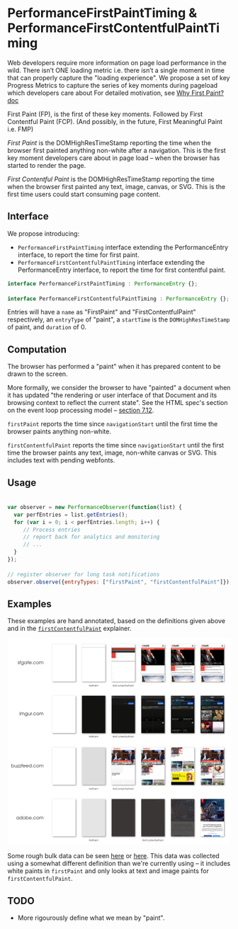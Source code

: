 # PerformanceFirstPaintTiming & PerformanceFirstContentfulPaintTiming

Web developers require more information on page load performance in the wild. 
There isn’t ONE loading metric i.e. there isn’t a single moment in time that can properly capture the "loading experience".
We propose a set of key Progress Metrics to capture the series of key moments during pageload which developers care about
For detailed motivation, see [Why First Paint? doc](https://docs.google.com/document/d/1wdxSXo_jctZjdPaJeTtYYFF-rLtUFxrU72_7h9qbQaM/edit)

First Paint (FP), is the first of these key moments. Followed by First Contentful Paint (FCP).
(And possibly, in the future, First Meaningful Paint i.e. FMP)

*First Paint* is the DOMHighResTimeStamp reporting the time when the browser first painted anything non-white after a navigation. This is the first key moment developers care about in page load – when the browser has started to render the page.

*First Contentful Paint* is the DOMHighResTimeStamp reporting the time when the browser first painted any text, image, canvas, or SVG. This is the first time users could start consuming page content.

## Interface
We propose introducing:

* `PerformanceFirstPaintTiming` interface extending the PerformanceEntry interface, to report the time for first paint.
* `PerformanceFirstContentfulPaintTiming` interface extending the PerformanceEntry interface, to report the time for first contentful paint.

```javascript
interface PerformanceFirstPaintTiming : PerformanceEntry {};

interface PerformanceFirstContentfulPaintTiming : PerformanceEntry {};

```

Entries will have a `name` as "FirstPaint" and "FirstContentfulPaint" respectively, an `entryType` of "paint", a `startTime` is the `DOMHighResTimeStamp` of paint, and `duration` of 0.

## Computation
The browser has performed a "paint" when it has prepared content to be drawn to the screen.

More formally, we consider the browser to have "painted" a document when it has updated "the rendering or user interface of that Document and its browsing context to reflect the current state". See the HTML spec's section on the event loop processing model – [section 7.12](https://html.spec.whatwg.org/multipage/webappapis.html#event-loop-processing-model).

`firstPaint` reports the time since `navigationStart` until the first time the browser paints anything non-white.

`firstContentfulPaint` reports the time since `navigationStart` until the first time the browser paints any text, image, non-white canvas or SVG. This includes text with pending webfonts.

## Usage

```javascript

var observer = new PerformanceObserver(function(list) {
  var perfEntries = list.getEntries();
  for (var i = 0; i < perfEntries.length; i++) {
     // Process entries
     // report back for analytics and monitoring
     // ...
  }
});

// register observer for long task notifications
observer.observe({entryTypes: ["firstPaint", "firstContentfulPaint"]});

```

## Examples

These examples are hand annotated, based on the definitions given above and in the [`firstContentfulPaint`](https://github.com/tdresser/time-to-first-contentful-paint/blob/master/README.md) explainer.

![Web page filmstrips with annotated first paint times.](filmstrip.png)

Some rough bulk data can be seen [here](https://docs.google.com/spreadsheets/d/1i0-tOtZP21m3DjBJflUJYao9-WAKwWV2p9WFlVhVivg/edit#gid=1447332636) or [here](https://docs.google.com/spreadsheets/d/1nGauGA3EvN8NBC3ErWjLd8Bz-NzmmEa6q6UP5KhfgeA/edit#gid=0). This data was collected using a somewhat different definition than we're currently using – it includes white paints in `firstPaint` and only looks at text and image paints for `firstContentfulPaint`.

## TODO
* More rigourously define what we mean by "paint".
